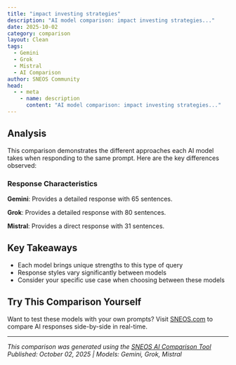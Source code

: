 ```yaml
---
title: "impact investing strategies"
description: "AI model comparison: impact investing strategies..."
date: 2025-10-02
category: comparison
layout: Clean
tags:
  - Gemini
  - Grok
  - Mistral
  - AI Comparison
author: SNEOS Community
head:
  - - meta
    - name: description
      content: "AI model comparison: impact investing strategies..."
---
```


<ChatComparison
  title="impact investing strategies"
  prompt="impact investing strategies"
  :responses='{"Gemini": "Impact investing is a dynamic field with a diverse range of strategies aimed at generating both financial returns and positive social or environmental impact. Here\u0027s a breakdown of common impact investing strategies:\n\n**I. By Asset Class:**\n\n* **Public Equity:**\n * **Positive Screening (ESG Integration):** Incorporating Environmental, Social, and Governance (ESG) factors into investment decisions. This can involve selecting companies with strong ESG performance or avoiding companies with poor ESG track records. Funds may actively engage with companies to improve their practices.\n * **Thematic Investing:** Investing in companies that are directly addressing specific social or environmental challenges. Examples include:\n * **Clean Energy:** Companies developing and deploying renewable energy technologies (solar, wind, hydro, geothermal).\n * **Sustainable Agriculture:** Companies promoting organic farming, reducing food waste, and improving farming practices.\n * **Education Technology (EdTech):** Companies providing access to quality education through technology.\n * **Healthcare Technology (HealthTech):** Companies using technology to improve healthcare access and delivery.\n * **Shareholder Advocacy:** Using shareholder power to influence corporate behavior on ESG issues through proxy voting, resolutions, and direct engagement with company management.\n* **Private Equity/Venture Capital:**\n * **Impact-First Investing:** Prioritizes social and environmental impact over financial returns. Often invests in early-stage companies or those operating in underserved markets. Concessionary capital may be required.\n * **Financial-First Investing:** Aims to achieve market-rate returns while also generating a positive impact. Focuses on later-stage companies with proven business models.\n * **Venture Philanthropy:** Combines venture capital techniques with philanthropic objectives. Provides capital and support to non-profit organizations or social enterprises to help them scale their impact. Often involves closer involvement than traditional philanthropy.\n* **Fixed Income (Bonds):**\n * **Green Bonds:** Debt instruments used to finance environmentally friendly projects, such as renewable energy, energy efficiency, or sustainable transportation.\n * **Social Bonds:** Debt instruments used to finance projects with positive social outcomes, such as affordable housing, education, or healthcare.\n * **Sustainability Bonds:** Debt instruments where the proceeds are used for a combination of environmental and social projects.\n * **Development Impact Bonds (DIBs):** A type of social impact bond where investors provide upfront capital for social programs, and repayment is contingent on achieving pre-defined social outcomes. Governments or foundations repay investors if the outcomes are met.\n * **Microfinance Investments:** Investing in institutions that provide financial services to low-income individuals and small businesses in developing countries.\n* **Real Assets:**\n * **Sustainable Forestry:** Investing in sustainably managed forests that conserve biodiversity and sequester carbon.\n * **Sustainable Agriculture Land:** Investing in farmland that uses sustainable farming practices, promotes soil health, and reduces water usage.\n * **Renewable Energy Infrastructure:** Investing in the development and operation of renewable energy projects, such as solar farms, wind farms, and hydropower plants.\n * **Affordable Housing:** Investing in the development and management of affordable housing properties.\n* **Cash \u0026 Equivalents**\n * **Community Development Financial Institutions (CDFIs):** Investing in banks, credit unions, and loan funds that serve low-income communities.\n * **Mission-Aligned Banking:** Depositing funds in banks that prioritize social and environmental responsibility.\n\n**II. By Investment Approach:**\n\n* **Place-Based Investing:** Focusing investments in specific geographic areas to address local social and environmental challenges. Often involves working with community organizations and local businesses.\n* **Targeted Investing:** Investing in companies or projects that benefit specific populations, such as women, minorities, or low-income communities.\n* **Results-Based Financing (RBF):** Structuring investments where repayment is tied to the achievement of specific social or environmental outcomes. Development Impact Bonds (DIBs) are a prime example.\n* **Blended Finance:** Combining philanthropic grants, public funds, and private investment to finance projects that address social or environmental challenges. This approach helps to de-risk investments and attract private capital.\n\n**III. Due Diligence \u0026 Measurement:**\n\n* **Impact Measurement and Management (IMM):** A critical component of impact investing. It involves:\n * **Defining Impact Objectives:** Clearly articulating the intended social or environmental outcomes of the investment.\n * **Selecting Impact Metrics:** Identifying relevant indicators to measure progress towards achieving the desired outcomes. These metrics should be specific, measurable, achievable, relevant, and time-bound (SMART).\n * **Data Collection and Analysis:** Gathering data on the chosen metrics to track progress and assess impact.\n * **Reporting and Communication:** Reporting on the impact achieved to investors, stakeholders, and the public.\n* **Tools and Frameworks for IMM:**\n * **Impact Reporting and Investment Standards (IRIS\u002B):** A catalog of generally accepted performance metrics for impact investments.\n * **Global Impact Investing Network (GIIN):** A leading organization that promotes impact investing and provides resources for impact measurement and management.\n * **Sustainable Development Goals (SDGs):** The United Nations\u0027 17 Sustainable Development Goals provide a framework for identifying and measuring impact across a range of social and environmental issues.\n* **Impact Due Diligence:** Assessing the potential social and environmental impact of an investment opportunity before making a decision. This involves evaluating the company\u0027s or project\u0027s mission, business model, and track record on social and environmental issues.\n\n**IV. Key Considerations:**\n\n* **Additionality:** Ensuring that the investment is making a meaningful contribution to addressing a social or environmental challenge that would not have happened otherwise.\n* **Intentionality:** Having a clear and deliberate intention to generate positive social or environmental impact alongside financial returns.\n* **Measurement and Transparency:** Tracking and reporting on the social and environmental impact of investments in a transparent and accountable manner.\n* **Risk and Return:** Balancing the desire for social and environmental impact with the need to achieve financial returns. Understanding that impact-first investing may require accepting lower financial returns.\n* **Liquidity:** Considering the liquidity of impact investments, as some asset classes (e.g., private equity, real assets) may be less liquid than others.\n* **Impact Washing:** Being aware of the risk of \u0022impact washing,\u0022 where companies or funds overstate their social or environmental impact. Thorough due diligence and impact measurement are crucial to avoid this.\n\n**In summary, impact investing offers a diverse set of strategies to align investments with values and contribute to a more sustainable and equitable world. The choice of strategy depends on an investor\u0027s specific goals, risk tolerance, and impact priorities.** It\u0027s crucial to conduct thorough due diligence, establish clear impact objectives, and implement robust impact measurement and management practices.\n", "Grok": "Impact investing is an investment strategy that seeks to generate positive social and environmental impact alongside financial returns. Unlike traditional investing, which often focuses solely on financial gains, impact investing prioritizes measurable, beneficial outcomes for society or the planet, often referred to as a \u0022double bottom line\u0022 or \u0022triple bottom line\u0022 (financial, social, and environmental returns). Below are some key impact investing strategies, along with explanations of how they are implemented:\n\n---\n\n### 1. **Thematic Investing**\n - **Description**: Focuses on specific social or environmental themes, such as clean energy, affordable housing, education, healthcare, or gender equality.\n - **How It Works**: Investors allocate capital to sectors or companies addressing a particular issue. For example, investing in renewable energy companies to combat climate change.\n - **Example**: Investing in solar power projects in underserved communities to provide access to clean energy while generating returns from energy sales.\n - **Impact Measurement**: Metrics like carbon emissions reduced, number of households with access to energy, or jobs created in green industries.\n\n---\n\n### 2. **ESG (Environmental, Social, Governance) Integration**\n - **Description**: Incorporates environmental, social, and governance factors into the investment decision-making process to mitigate risks and enhance long-term value.\n - **How It Works**: Investors assess companies based on ESG criteria (e.g., carbon footprint, labor practices, board diversity) alongside financial performance.\n - **Example**: Investing in a company with strong sustainability practices and ethical labor policies, even if it operates in a traditional industry.\n - **Impact Measurement**: ESG scores, reduction in environmental harm, or improved workplace diversity and inclusion metrics.\n\n---\n\n### 3. **Screening (Positive and Negative)**\n - **Description**: Filters investments based on specific criteria. Negative screening excludes industries or companies with harmful practices, while positive screening seeks out those with beneficial impact.\n - **How It Works**: Negative screening might exclude sectors like tobacco, weapons, or fossil fuels. Positive screening might prioritize investments in organic farming or microfinance.\n - **Example**: Excluding coal mining companies from a portfolio while investing in businesses that support sustainable agriculture.\n - **Impact Measurement**: Percentage of portfolio aligned with ethical or sustainable goals, or avoided negative outcomes (e.g., reduced exposure to pollution-heavy industries).\n\n---\n\n### 4. **Mission-Driven Investing**\n - **Description**: Aligns investments with the mission of an organization or individual, such as a foundation or charity, to directly support causes they care about.\n - **How It Works**: Investors, often foundations or endowments, use their capital to fund projects or companies that advance their core values or programmatic goals.\n - **Example**: A foundation focused on education might invest in ed-tech startups or affordable schooling initiatives in low-income regions.\n - **Impact Measurement**: Number of students educated, improvements in literacy rates, or access to educational resources.\n\n---\n\n### 5. **Community Investing**\n - **Description**: Directs capital to underserved communities to support local development, often through community development financial institutions (CDFIs) or microfinance.\n - **How It Works**: Investments are made in local businesses, affordable housing projects, or small-scale entrepreneurs who lack access to traditional financing.\n - **Example**: Providing low-interest loans to small businesses in rural or economically disadvantaged areas to foster job creation.\n - **Impact Measurement**: Jobs created, income levels improved, or number of affordable housing units built.\n\n---\n\n### 6. **Social Impact Bonds (SIBs) or Pay-for-Success Models**\n - **Description**: A performance-based investment model where private investors fund social programs, and returns are tied to the achievement of specific outcomes.\n - **How It Works**: Governments or nonprofits partner with investors to fund interventions (e.g., reducing recidivism or improving health outcomes). If the program succeeds, investors are repaid with a return by the government.\n - **Example**: Funding a program to reduce homelessness, with returns paid based on the number of individuals successfully housed and stabilized.\n - **Impact Measurement**: Specific outcomes like reduced homelessness rates or lower healthcare costs for a target population.\n\n---\n\n### 7. **Green Bonds and Sustainable Financing**\n - **Description**: Focuses on financing projects with environmental benefits, such as renewable energy, energy efficiency, or sustainable infrastructure, often through bonds.\n - **How It Works**: Investors purchase bonds issued by governments, corporations, or institutions, with proceeds earmarked for environmentally friendly projects.\n - **Example**: Investing in a green bond to fund wind farm development, with returns tied to the project\u2019s financial success.\n - **Impact Measurement**: Megawatts of clean energy produced, greenhouse gas emissions avoided, or water conservation achieved.\n\n---\n\n### 8. **Shareholder Engagement and Active Ownership**\n - **Description**: Uses ownership stakes in companies to influence corporate behavior towards more sustainable or ethical practices.\n - **How It Works**: Investors engage with company management through voting rights, resolutions, or dialogue to push for changes like reducing carbon footprints or improving labor conditions.\n - **Example**: A large institutional investor advocating for a tech company to adopt renewable energy in its data centers.\n - **Impact Measurement**: Policy changes adopted by companies, reductions in environmental harm, or improvements in corporate governance.\n\n---\n\n### 9. **Venture Capital and Private Equity for Impact**\n - **Description**: Invests in early-stage or growth-stage companies that are innovating solutions to social or environmental problems.\n - **How It Works**: Capital is provided to startups or small businesses with scalable impact potential, often in areas like clean tech, health tech, or financial inclusion.\n - **Example**: Funding a startup developing affordable water filtration systems for regions with limited access to clean water.\n - **Impact Measurement**: Number of people served, innovations brought to market, or scalability of the solution.\n\n---\n\n### 10. **Blended Finance**\n - **Description**: Combines public, philanthropic, and private capital to de-risk investments and attract funding to high-impact projects, often in developing regions.\n - **How It Works**: Public or philanthropic funds provide concessional capital (e.g., grants or low-interest loans) to reduce risk for private investors, enabling projects that might otherwise be unattractive.\n - **Example**: A development bank provides a guarantee for a private investment in a rural healthcare facility in a low-income country.\n - **Impact Measurement**: Access to services (e.g., healthcare or education) in underserved areas, or leverage ratio of public to private funds mobilized.\n\n---\n\n### Key Considerations for Impact Investing Strategies\n- **Impact Measurement and Management**: Investors must define clear impact goals and use standardized frameworks like the UN Sustainable Development Goals (SDGs), IRIS\u002B, or GRI to measure outcomes.\n- **Risk and Return Expectations**: Impact investments often balance financial returns with impact, and returns may vary (from below-market to market-rate) depending on the asset class and focus.\n- **Due Diligence**: Investors need to assess both the financial viability and the impact potential of opportunities, ensuring alignment with their values and goals.\n- **Liquidity and Time Horizon**: Some impact investments (e.g., in infrastructure or social programs) may have longer lock-up periods or lower liquidity.\n\n---\n\n### Benefits of Impact Investing\n- **Social and Environmental Change**: Directly contributes to solving pressing global challenges like poverty, inequality, and climate change.\n- **Alignment with Values**: Allows investors to align their portfolios with personal or organizational values.\n- **Market Opportunities**: Taps into growing sectors like renewable energy or sustainable agriculture, which often have strong growth potential.\n\n### Challenges of Impact Investing\n- **Impact Washing**: Risk of companies or funds claiming impact without delivering measurable outcomes.\n- **Measurement Complexity**: Quantifying social or environmental impact can be difficult and lacks universal standards in some areas.\n- **Trade-Offs**: Balancing impact with financial returns can be challenging, especially in high-risk or low-return sectors.\n\n---\n\nImpact investing strategies can vary widely depending on an investor\u2019s goals, risk tolerance, and desired outcomes. By combining financial discipline with a commitment to positive change, these strategies are reshaping how capital is deployed to address global challenges.", "Mistral": "Impact investing strategies aim to generate both financial returns and positive social or environmental impact. Here are some key strategies employed by impact investors:\n\n1. **Thematic Investing**:\n - **Environmental**: Focusing on areas like renewable energy, sustainable agriculture, conservation, and climate change mitigation.\n - **Social**: Addressing issues such as education, healthcare, affordable housing, and financial inclusion.\n - **Governance**: Investing in companies with strong governance structures, ethical practices, and transparent operations.\n\n2. **Screening**:\n - **Negative Screening**: Excluding investments in companies or sectors that do not align with the investor\u0027s values or impact goals (e.g., tobacco, weapons, fossil fuels).\n - **Positive Screening**: Selecting investments based on their positive impact on society or the environment.\n\n3. **ESG Integration**:\n - Incorporating Environmental, Social, and Governance (ESG) factors into the investment decision-making process to enhance risk management and identify opportunities for positive impact.\n\n4. **Active Ownership**:\n - Engaging with companies through shareholder activism, proxy voting, and direct dialogue to influence their practices and policies towards more sustainable and responsible outcomes.\n\n5. **Community Investing**:\n - Directing capital to communities that are underserved by traditional financial services, such as low-income neighborhoods, to support economic development and social empowerment.\n\n6. **Catalytic Capital**:\n - Providing patient, flexible, and risk-tolerant capital to support early-stage or innovative solutions that address social and environmental challenges.\n\n7. **Blended Finance**:\n - Combining capital from public, philanthropic, and private sector investors to support initiatives that have a positive impact but may not be commercially viable on their own.\n\n8. **Impact Bonds**:\n - Investing in social impact bonds (SIBs) or development impact bonds (DIBs), which are financial instruments that raise capital for social projects with a pay-for-success model.\n\n9. **Green Bonds**:\n - Investing in bonds specifically earmarked to be used for climate and environmental projects.\n\n10. **Microfinance**:\n - Providing small loans to individuals or groups who lack access to traditional banking services, often in developing countries, to support entrepreneurship and economic development.\n\n11. **Venture Philanthropy**:\n - Applying venture capital principles to philanthropic giving, focusing on long-term support, capacity building, and measurable outcomes.\n\n12. **Impact Measurement and Management**:\n - Continuously assessing and reporting the social and environmental performance of investments to ensure they are meeting impact goals and to inform future investment decisions.\n\nBy employing these strategies, impact investors can align their financial objectives with their desire to create a positive impact on society and the environment."}' 
  published-date="10:27"
/>

## Analysis

This comparison demonstrates the different approaches each AI model takes when responding to the same prompt. Here are the key differences observed:

### Response Characteristics

**Gemini**: Provides a detailed response with 65 sentences. 

**Grok**: Provides a detailed response with 80 sentences. 

**Mistral**: Provides a direct response with 31 sentences. 

## Key Takeaways

- Each model brings unique strengths to this type of query
- Response styles vary significantly between models
- Consider your specific use case when choosing between these models

## Try This Comparison Yourself

Want to test these models with your own prompts? Visit [SNEOS.com](https://sneos.com) to compare AI responses side-by-side in real-time.

---

*This comparison was generated using the [SNEOS AI Comparison Tool](https://sneos.com)*
*Published: October 02, 2025 | Models: Gemini, Grok, Mistral*
